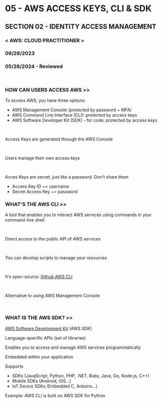 # 05 - AWS ACCESS KEYS, CLI & SDK

## SECTION 02 - IDENTITY ACCESS MANAGEMENT <br>

### < AWS: CLOUD PRACTITIONER > <br>

### 09/28/2023 <br>

### 05/28/2024 - Reviewed

<br>

### HOW CAN USERS ACCESS AWS >>

To access AWS, you have three options:

- AWS Management Console (protected by password + MFA)
- AWS Command Line Interface (CLI): protected by access keys
- AWS Software Developer Kit (SDK) - for code: protected by access keys

<br>

Access Keys are generated through the AWS Console

<br>

Users manage their own access keys

<br>

Acces Keys are secret, just like a password. Don't share them

- Access Key ID ~= username
- Secret Access Key ~= password

### WHAT'S THE AWS CLI >>

A tool that enables you to interact AWS services using commands in your command-line shell

<br>

Direct access to the public API of AWS services

<br>

You can develop scripts to manage your resources

<br>

It's open-source: [Github AWS CLI](https://github.com/aws/aws-cli)

<br>

Alternative to using AWS Management Console

<br>

### WHAT IS THE AWS SDK? >>

[AWS Software Development Kit](https://aws.amazon.com/sdk-for-javascript/) (AWS SDK)

Language-specific APIs (set of libraries)

Enables you to access and manage AWS services programmatically

Embedded within your application

Supports

- SDKs (JavaScript, Python, PHP, .NET, Ruby, Java, Go, Node.js, C++)
- Mobile SDKs (Android, iOS...)
- IoT Device SDKs (Embedded C, Arduino...)

Example: AWS CLI is built on AWS SDK for Python

<br>
